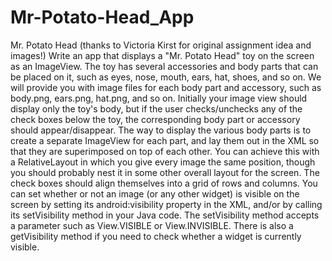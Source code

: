 # Mr-Potato-Head_App

Mr. Potato Head (thanks to Victoria Kirst for original assignment idea and images!) Write an app that displays a "Mr. 
Potato Head" toy on the screen as an ImageView. The toy has several accessories and body parts that can be 
placed on it, such as eyes, nose, mouth, ears, hat, shoes, and so on. We will provide you with image files for 
each body part and accessory, such as body.png, ears.png, hat.png, and so on. Initially your image view 
should display only the toy's body, but if the user checks/unchecks any of the check boxes below
the toy, the corresponding body part or accessory should appear/disappear. The way to display the various 
body parts is to create a separate ImageView for each part, and lay them out in the XML so that they are 
superimposed on top of each other. You can achieve this with a RelativeLayout in which you give every 
image the same position, though you should probably nest it in some other overall layout for the screen. The 
check boxes should align themselves into a grid of rows and columns. You can set whether or not an image (or 
any other widget) is visible on the screen by setting its android:visibility property in the XML, and/or 
by calling its setVisibility method in your Java code. The setVisibility method accepts a parameter 
such as View.VISIBLE or View.INVISIBLE. There is also a getVisibility method if you need to check 
whether a widget is currently visible.
